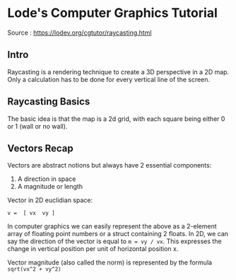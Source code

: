 # Lode's Computer Graphics Tutorial
Source : https://lodev.org/cgtutor/raycasting.html

## Intro
Raycasting is a rendering technique to create a 3D perspective in a 2D map. Only a calculation has to be done for every vertical line of the screen.

## Raycasting Basics
The basic idea is that the map is a 2d grid, with each square being either 0 or 1 (wall or no wall).

## Vectors Recap
Vectors are abstract notions but always have 2 essential components:
1. A direction in space
2. A magnitude or length

Vector in 2D euclidian space:

`v = 
[ vx 
  vy ]`

In computer graphics we can easily represent the above as a 2-element array of floating point numbers or a struct containing 2 floats. In 2D, we can say the direction of the vector is equal to `m = vy / vx`. This expresses the change in vertical position per unit of horizontal position x.

Vector magnitude (also called the norm) is represented by the formula `sqrt(vx^2 + vy^2)`